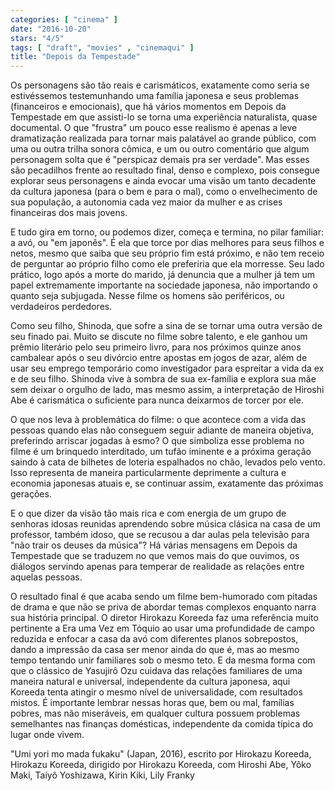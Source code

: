 ```yaml
---
categories: [ "cinema" ]
date: "2016-10-20"
stars: "4/5"
tags: [ "draft", "movies" , "cinemaqui" ]
title: "Depois da Tempestade"
---
```


Os personagens são tão reais e carismáticos, exatamente como seria
se estivéssemos testemunhando uma família japonesa e seus problemas
(financeiros e emocionais), que há vários momentos em Depois da
Tempestade em que assisti-lo se torna uma experiência naturalista,
quase documental. O que "frustra" um pouco esse realismo é apenas a leve
dramatização realizada para tornar mais palatável ao grande público,
com uma ou outra trilha sonora cômica, e um ou outro comentário que
algum personagem solta que é "perspicaz demais pra ser verdade". Mas
esses são pecadilhos frente ao resultado final, denso e complexo,
pois consegue explorar seus personagens e ainda evocar uma visão um
tanto decadente da cultura japonesa (para o bem e para o mal), como o
envelhecimento de sua população, a autonomia cada vez maior da mulher
e as crises financeiras dos mais jovens.

E tudo gira em torno, ou podemos dizer, começa e termina, no pilar
familiar: a avó, ou "em japonês". É ela que torce por dias melhores
para seus filhos e netos, mesmo que saiba que seu próprio fim está
próximo, e não tem receio de perguntar ao próprio filho como ele
preferiria que ela morresse. Seu lado prático, logo após a morte do
marido, já denuncia que a mulher já tem um papel extremamente importante
na sociedade japonesa, não importando o quanto seja subjugada. Nesse
filme os homens são periféricos, ou verdadeiros perdedores.

Como seu filho, Shinoda, que sofre a sina de se tornar uma outra versão
de seu finado pai. Muito se discute no filme sobre talento, e ele ganhou
um prêmio literário pelo seu primeiro livro, para nos próximos quinze
anos cambalear após o seu divórcio entre apostas em jogos de azar,
além de usar seu emprego temporário como investigador para espreitar
a vida da ex e de seu filho. Shinoda vive à sombra de sua ex-família
e explora sua mãe sem deixar o orgulho de lado, mas mesmo assim, a
interpretação de Hiroshi Abe é carismática o suficiente para nunca
deixarmos de torcer por ele.

O que nos leva à problemática do filme: o que acontece com a vida das
pessoas quando elas não conseguem seguir adiante de maneira objetiva,
preferindo arriscar jogadas à esmo? O que simboliza esse problema
no filme é um brinquedo interditado, um tufão iminente e a próxima
geração saindo à cata de bilhetes de loteria espalhados no chão,
levados pelo vento. Isso representa de maneira particularmente deprimente
a cultura e economia japonesas atuais e, se continuar assim, exatamente
das próximas gerações.

E o que dizer da visão tão mais rica e com energia de um grupo de
senhoras idosas reunidas aprendendo sobre música clásica na casa de um
professor, também idoso, que se recusou a dar aulas pela televisão para
"não trair os deuses da música"? Há várias mensagens em Depois da
Tempestade que se traduzem no que vemos mais do que ouvimos, os diálogos
servindo apenas para temperar de realidade as relações entre aquelas
pessoas.

O resultado final é que acaba sendo um filme bem-humorado com pitadas de
drama e que não se priva de abordar temas complexos enquanto narra sua
história principal. O diretor Hirokazu Koreeda faz uma referência muito
pertinente a Era uma Vez em Tóquio ao usar uma profundidade de campo
reduzida e enfocar a casa da avó com diferentes planos sobrepostos,
dando a impressão da casa ser menor ainda do que é, mas ao mesmo
tempo tentando unir familiares sob o mesmo teto. E da mesma forma com
que o clássico de Yasujirô Ozu cuidava das relações familiares de
uma maneira natural e universal, independente da cultura japonesa, aqui
Koreeda tenta atingir o mesmo nível de universalidade, com resultados
mistos. É importante lembrar nessas horas que, bem ou mal, famílias
pobres, mas não miseráveis, em qualquer cultura possuem problemas
semelhantes nas finanças domésticas, independente da comida típica
do lugar onde vivem.

"Umi yori mo mada fukaku" (Japan, 2016), escrito por Hirokazu Koreeda,
Hirokazu Koreeda, dirigido por Hirokazu Koreeda, com Hiroshi Abe, Yôko
Maki, Taiyô Yoshizawa, Kirin Kiki, Lily Franky

